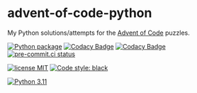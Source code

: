 # advent-of-code-python

My Python solutions/attempts for the [Advent of Code](https://adventofcode.com) puzzles.

[![Python package](https://github.com/avendesora/advent-of-code-python/actions/workflows/python-package.yml/badge.svg)](https://github.com/avendesora/advent-of-code-python/actions/workflows/python-package.yml)
[![Codacy Badge](https://api.codacy.com/project/badge/Grade/04d88808709f4eb99cd6672d9adc6c5a)](https://app.codacy.com/gh/avendesora/advent-of-code-python?utm_source=github.com&utm_medium=referral&utm_content=avendesora/advent-of-code-python&utm_campaign=Badge_Grade_Settings)
[![Codacy Badge](https://app.codacy.com/project/badge/Coverage/82eb6e72176d424b829c2505407db02b)](https://www.codacy.com/gh/avendesora/advent-of-code-python/dashboard?utm_source=github.com&utm_medium=referral&utm_content=avendesora/advent-of-code-python&utm_campaign=Badge_Coverage)
[![pre-commit.ci status](https://results.pre-commit.ci/badge/github/avendesora/advent-of-code-python/main.svg)](https://results.pre-commit.ci/latest/github/avendesora/advent-of-code-python/main)

[![license MIT](https://img.shields.io/badge/license-MIT-orange.svg)](https://opensource.org/licenses/MIT)
[![Code style: black](https://img.shields.io/badge/code%20style-black-000000.svg)](https://github.com/psf/black)

[![Python 3.11](https://img.shields.io/badge/python-3.10%20%7C%203.11-blue?logo=python&logoColor=lightgray)](https://www.python.org/downloads/)